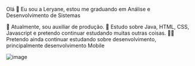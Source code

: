 Olá 👋
Eu sou a Leryane, estou me graduando em Análise e Desenvolvimento de Sistemas

🔭 Atualmente, sou auxiliar de produção.
🌱 Estudo sobre Java, HTML, CSS, Javascript e pretendo continuar estudando muitas outras coisas.
🧑‍🎓 Pretendo ainda continuar estudando sobre desenvolvimento, principalmente desenvolvimento Mobile

![image](https://github.com/Leeryane/Read.me/assets/138252093/e4410123-d9fd-490d-b982-d6979c41acec)
